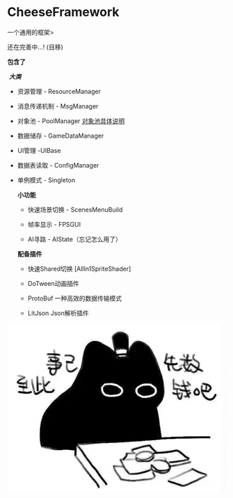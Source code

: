 # CheeseFramework
一个通用的框架>

还在完善中...! (目移)


**包含了**

​    ***大类***

- 资源管理 - ResourceManager

- 消息传递机制 - MsgManager

- 对象池 - PoolManager      [对象池具体说明](/MD/content/Pool.md) 

- 数据储存 - GameDataManager

- UI管理 -UIBase

- 数据表读取 - ConfigManager

- 单例模式 - Singleton

  


  **小功能**

  - 快速场景切换 - ScenesMenuBuild

  - 帧率显示 - FPSGUI

  - AI寻路 - AIState（忘记怎么用了）

    


  **配备插件**

  - 快速Shared切换 [AllIn1SpriteShader]

  - DoTween动画插件

  - ProtoBuf 一种高效的数据传输模式

  - LitJson Json解析插件
    
 ![emoji1](MD/image/emoji1.jpg)


    
